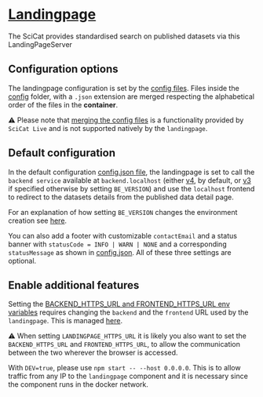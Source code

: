 # [Landingpage](https://github.com/SciCatProject/LandingPageServer)

The SciCat provides standardised search on published datasets via this LandingPageServer

## Configuration options

The landingpage configuration is set by the [config files](./config/). Files inside the [config](./config/) folder, with a `.json` extension are merged respecting the alphabetical order of the files in the **container**. 

:warning: Please note that [merging the config files](../../entrypoints/merge_json.sh) is a functionality provided by `SciCat Live` and is not supported natively by the `landingpage`. 

## Default configuration

In the default configuration [config.json file](./config/config.json), the landingpage is set to call the `backend service` available at `backend.localhost` (either [v4](../backend/services/v4/), by default, or [v3](../backend/services/v3/) if specified otherwise by setting `BE_VERSION`) and use the `localhost` frontend to redirect to the datasets details from the published data detail page.

For an explanation of how setting `BE_VERSION` changes the environment creation see [here](../../README.md#docker-compose-profiles-and-env-variables-configuration-options).

You can also add a footer with customizable `contactEmail` and a status banner with `statusCode = INFO | WARN | NONE` and a corresponding `statusMessage` as shown in [config.json](./config/config.json). All of these three settings are optional. 

## Enable additional features

Setting the [BACKEND_HTTPS_URL and FRONTEND_HTTPS_URL env variables](../../.env) requires changing the `backend` and the `frontend` URL used by the `landingpage`. This is managed [here](../../entrypoints/merge_json.sh).

:warning: When setting `LANDINGPAGE_HTTPS_URL` it is likely you also want to set the `BACKEND_HTTPS_URL` and `FRONTEND_HTTPS_URL`, to allow the communication between the two wherever the browser is accessed.

With `DEV=true`, please use `npm start -- --host 0.0.0.0`. This is to allow traffic from any IP to the `landingpage` component and it is necessary since the component runs in the docker network.
